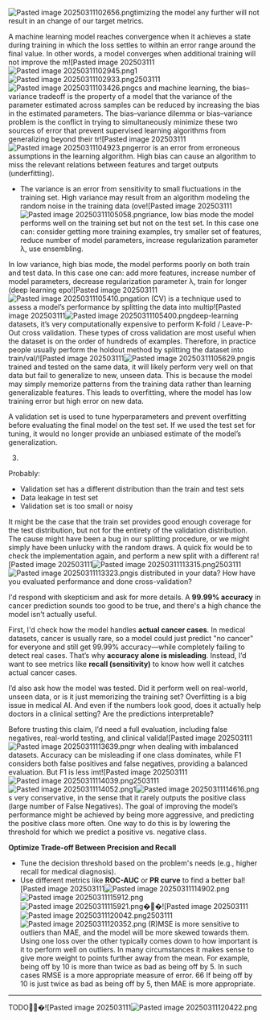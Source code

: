 ![Pasted image 20250311102656.png](attachments/Pasted%20image%2020250311102656.png)timizing the model any further will not result in an change of our target metrics. 

A machine learning model reaches convergence when it achieves a state during training in which the loss settles to within an error range around the final value. In other words, a model converges when additional training will not improve the m![Pasted image 202503111![Pasted image 20250311102945.png](attachments/Pasted%20image%2020250311102945.png)1![Pasted image 20250311102933.png](attachments/Pasted%20image%2020250311102933.png)2503111![Pasted image 20250311103426.png](attachments/Pasted%20image%2020250311103426.png)cs and machine learning, the bias–variance tradeoff is the property of a model that the variance of the parameter estimated across samples can be reduced by increasing the bias in the estimated parameters. The bias–variance dilemma or bias–variance problem is the conflict in trying to simultaneously minimize these two sources of error that prevent supervised learning algorithms from generalizing beyond their tr![Pasted image 202503111![Pasted image 20250311104923.png](attachments/Pasted%20image%2020250311104923.png)error is an error from erroneous assumptions in the learning algorithm. High bias can cause an algorithm to miss the relevant relations between features and target outputs (underfitting). 
- The variance is an error from sensitivity to small fluctuations in the training set. High variance may result from an algorithm modeling the random noise in the training data (ove![Pasted image 202503111![Pasted image 20250311105058.png](attachments/Pasted%20image%2020250311105058.png)riance, low bias mode the model performs well on the training set but not on the test set. In this case one can: consider getting more training examples, try smaller set of features, reduce number of model parameters, increase regularization parameter λ, use ensembling.

In low variance, high bias mode, the model performs poorly on both train and test data. In this case one can: add more features, increase number of model parameters, decrease regularization parameter λ, train for longer (deep learning epo![Pasted image 202503111![Pasted image 20250311105410.png](attachments/Pasted%20image%2020250311105410.png)ation (CV) is a technique used to assess a model’s performance by splitting the data into multip![Pasted image 202503111![Pasted image 20250311105400.png](attachments/Pasted%20image%2020250311105400.png)deep-learning datasets, it’s very computationally expensive to perform K-fold / Leave-P-Out cross validation. These types of cross validation are most useful when the dataset is on the order of hundreds of examples. Therefore, in practice people usually perform the holdout method by splitting the dataset into train/val/![Pasted image 202503111![Pasted image 20250311105629.png](attachments/Pasted%20image%2020250311105629.png)is trained and tested on the same data, it will likely perform very well on that data but fail to generalize to new, unseen data. This is because the model may simply memorize patterns from the training data rather than learning generalizable features. This leads to overfitting, where the model has low training error but high error on new data.

A validation set is used to tune hyperparameters and prevent overfitting before evaluating the final model on the test set.
If we used the test set for tuning, it would no longer provide an unbiased estimate of the model’s generalization.

3)
Probably: 
- Validation set has a different distribution than the train and test sets
- Data leakage in test set
- Validation set is too small or noisy

It might be the case that the train set provides good enough coverage for the test distribution, but not for the entirety of the validation distribution. The cause might have been a bug in our splitting procedure, or we might simply have been unlucky with the random draws. A quick fix would be to check the implementation again, and perform a new split with a different ra![Pasted image 202503111![Pasted image 20250311113315.png](attachments/Pasted%20image%2020250311113315.png)2503111![Pasted image 20250311113323.png](attachments/Pasted%20image%2020250311113323.png)is distributed in your data? How have you evaluated performance and done cross-validation?

I'd respond with skepticism and ask for more details. A **99.99% accuracy** in cancer prediction sounds too good to be true, and there's a high chance the model isn’t actually useful.

First, I'd check how the model handles **actual cancer cases**. In medical datasets, cancer is usually rare, so a model could just predict "no cancer" for everyone and still get 99.99% accuracy—while completely failing to detect real cases. That’s why **accuracy alone is misleading**. Instead, I’d want to see metrics like **recall (sensitivity)** to know how well it catches actual cancer cases.

I’d also ask how the model was tested. Did it perform well on real-world, unseen data, or is it just memorizing the training set? Overfitting is a big issue in medical AI. And even if the numbers look good, does it actually help doctors in a clinical setting? Are the predictions interpretable?

Before trusting this claim, I’d need a full evaluation, including false negatives, real-world testing, and clinical valida![Pasted image 202503111![Pasted image 20250311113639.png](attachments/Pasted%20image%2020250311113639.png)r when dealing with imbalanced datasets. Accuracy can be misleading if one class dominates, while F1 considers both false positives and false negatives, providing a balanced evaluation. But F1 is less imt![Pasted image 202503111![Pasted image 20250311114039.png](attachments/Pasted%20image%2020250311114039.png)2503111![Pasted image 20250311114052.png](attachments/Pasted%20image%2020250311114052.png)1![Pasted image 20250311114616.png](attachments/Pasted%20image%2020250311114616.png)s very conservative, in the sense that it rarely outputs the positive class (large number of False Negatives). The goal of improving the model’s performance might be achieved by being more aggressive, and predicting the positive class more often. One way to do this is by lowering the threshold for which we predict a positive vs. negative class.

**Optimize Trade-off Between Precision and Recall**

- Tune the decision threshold based on the problem's needs (e.g., higher recall for medical diagnosis).
- Use different metrics like **ROC-AUC** or **PR curve** to find a better bal![Pasted image 202503111![Pasted image 20250311114902.png](attachments/Pasted%20image%2020250311114902.png)![Pasted image 20250311115912.png](attachments/Pasted%20image%2020250311115912.png)![Pasted image 20250311115921.png](attachments/Pasted%20image%2020250311115921.png)�🚩�![Pasted image 202503111![Pasted image 20250311120042.png](attachments/Pasted%20image%2020250311120042.png)2503111![Pasted image 20250311120352.png](attachments/Pasted%20image%2020250311120352.png) (R)MSE is more sensitive to outliers than MAE, and the model will be more skewed towards them. Using one loss over the other typically comes down to how important is it to perform well on outliers. In many circumstances it makes sense to give more weight to points further away from the mean. For example, being off by 10 is more than twice as bad as being off by 5. In such cases RMSE is a more appropriate measure of error. 66 If being off by 10 is just twice as bad as being off by 5, then MAE is more appropriate.

---

TODO🚩🚩�![Pasted image 202503111![Pasted image 20250311120422.png](attachments/Pasted%20image%2020250311120422.png)